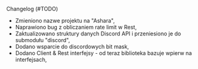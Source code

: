 Changelog (#TODO)

- Zmieniono nazwe projektu na "Ashara",
- Naprawiono bug z obliczaniem rate limit w Rest,
- Zaktualizowano struktury danych Discord API i przeniesiono je do submodułu "discord",
- Dodano wsparcie do discordowych bit mask,
- Dodano Client & Rest interfejsy - od teraz biblioteka bazuje wpierw na interfejsach,